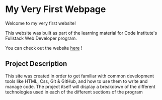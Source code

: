 # My Very First Webpage

Welcome to my very first website!

This website was built as part of the learning material for Code Institute's Fullstack Web Developer program.

You can check out the website [here](https://8000-indrakens-chalange1-369xgt5esrz.ws-eu90.gitpod.io/index.html) !

## Project Description

This site was created in order to get familiar with common development tools like HTML, Css, Git & GitHub, and how to use them to write and manage code. The project itself will display a breakdown of the different technologies used in each of the different sections of the program


